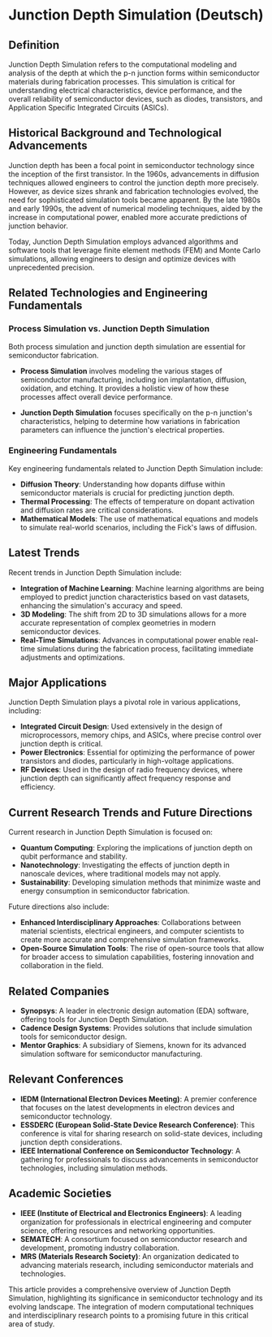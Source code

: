 # Junction Depth Simulation (Deutsch)

## Definition

Junction Depth Simulation refers to the computational modeling and analysis of the depth at which the p-n junction forms within semiconductor materials during fabrication processes. This simulation is critical for understanding electrical characteristics, device performance, and the overall reliability of semiconductor devices, such as diodes, transistors, and Application Specific Integrated Circuits (ASICs).

## Historical Background and Technological Advancements

Junction depth has been a focal point in semiconductor technology since the inception of the first transistor. In the 1960s, advancements in diffusion techniques allowed engineers to control the junction depth more precisely. However, as device sizes shrank and fabrication technologies evolved, the need for sophisticated simulation tools became apparent. By the late 1980s and early 1990s, the advent of numerical modeling techniques, aided by the increase in computational power, enabled more accurate predictions of junction behavior.

Today, Junction Depth Simulation employs advanced algorithms and software tools that leverage finite element methods (FEM) and Monte Carlo simulations, allowing engineers to design and optimize devices with unprecedented precision.

## Related Technologies and Engineering Fundamentals

### Process Simulation vs. Junction Depth Simulation

Both process simulation and junction depth simulation are essential for semiconductor fabrication. 

- **Process Simulation** involves modeling the various stages of semiconductor manufacturing, including ion implantation, diffusion, oxidation, and etching. It provides a holistic view of how these processes affect overall device performance.
  
- **Junction Depth Simulation** focuses specifically on the p-n junction's characteristics, helping to determine how variations in fabrication parameters can influence the junction's electrical properties.

### Engineering Fundamentals

Key engineering fundamentals related to Junction Depth Simulation include:

- **Diffusion Theory**: Understanding how dopants diffuse within semiconductor materials is crucial for predicting junction depth.
- **Thermal Processing**: The effects of temperature on dopant activation and diffusion rates are critical considerations.
- **Mathematical Models**: The use of mathematical equations and models to simulate real-world scenarios, including the Fick's laws of diffusion.

## Latest Trends

Recent trends in Junction Depth Simulation include:

- **Integration of Machine Learning**: Machine learning algorithms are being employed to predict junction characteristics based on vast datasets, enhancing the simulation's accuracy and speed.
- **3D Modeling**: The shift from 2D to 3D simulations allows for a more accurate representation of complex geometries in modern semiconductor devices.
- **Real-Time Simulations**: Advances in computational power enable real-time simulations during the fabrication process, facilitating immediate adjustments and optimizations.

## Major Applications

Junction Depth Simulation plays a pivotal role in various applications, including:

- **Integrated Circuit Design**: Used extensively in the design of microprocessors, memory chips, and ASICs, where precise control over junction depth is critical.
- **Power Electronics**: Essential for optimizing the performance of power transistors and diodes, particularly in high-voltage applications.
- **RF Devices**: Used in the design of radio frequency devices, where junction depth can significantly affect frequency response and efficiency.

## Current Research Trends and Future Directions

Current research in Junction Depth Simulation is focused on:

- **Quantum Computing**: Exploring the implications of junction depth on qubit performance and stability.
- **Nanotechnology**: Investigating the effects of junction depth in nanoscale devices, where traditional models may not apply.
- **Sustainability**: Developing simulation methods that minimize waste and energy consumption in semiconductor fabrication.

Future directions also include:

- **Enhanced Interdisciplinary Approaches**: Collaborations between material scientists, electrical engineers, and computer scientists to create more accurate and comprehensive simulation frameworks.
- **Open-Source Simulation Tools**: The rise of open-source tools that allow for broader access to simulation capabilities, fostering innovation and collaboration in the field.

## Related Companies

- **Synopsys**: A leader in electronic design automation (EDA) software, offering tools for Junction Depth Simulation.
- **Cadence Design Systems**: Provides solutions that include simulation tools for semiconductor design.
- **Mentor Graphics**: A subsidiary of Siemens, known for its advanced simulation software for semiconductor manufacturing.

## Relevant Conferences

- **IEDM (International Electron Devices Meeting)**: A premier conference that focuses on the latest developments in electron devices and semiconductor technology.
- **ESSDERC (European Solid-State Device Research Conference)**: This conference is vital for sharing research on solid-state devices, including junction depth considerations.
- **IEEE International Conference on Semiconductor Technology**: A gathering for professionals to discuss advancements in semiconductor technologies, including simulation methods.

## Academic Societies

- **IEEE (Institute of Electrical and Electronics Engineers)**: A leading organization for professionals in electrical engineering and computer science, offering resources and networking opportunities.
- **SEMATECH**: A consortium focused on semiconductor research and development, promoting industry collaboration.
- **MRS (Materials Research Society)**: An organization dedicated to advancing materials research, including semiconductor materials and technologies.

This article provides a comprehensive overview of Junction Depth Simulation, highlighting its significance in semiconductor technology and its evolving landscape. The integration of modern computational techniques and interdisciplinary research points to a promising future in this critical area of study.